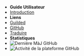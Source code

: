 - **Guide Utilisateur**
- [Introduction](./)
- **Liens**
- [Guilded](https://guilded.gg/ReGuilded)
- [GitHub](https://github.com/ReGuilded/ReGuilded-Docs)
- [Traduire](https://crowdin.com/project/reguilded-docs)
- **Statistiques**
- ![Dernière MàJ GitHub](https://img.shields.io/github/last-commit/ReGuilded/ReGuilded-Docs?label=last%20updated)
- ![Activité de la plateforme GitHub](https://img.shields.io/github/commit-activity/m/ReGuilded/ReGuilded-Docs)